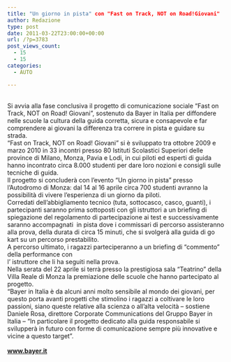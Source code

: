 ```yaml
---
title: "Un giorno in pista" con "Fast on Track, NOT on Road!Giovani"
author: Redazione
type: post
date: 2011-03-22T23:00:00+00:00
url: /?p=3783
post_views_count:
  - 15
  - 15
categories:
  - AUTO

---
```

<div>
  &nbsp;
</div>

<div>
  Si avvia alla fase conclusiva il progetto di comunicazione sociale &ldquo;Fast on Track, NOT on Road! Giovani&rdquo;, sostenuto da Bayer in Italia per diffondere nelle scuole la cultura della guida corretta, sicura e consapevole e far comprendere ai giovani la differenza tra correre in pista e guidare su strada.&nbsp;
</div>

<div>
  &ldquo;Fast on Track, NOT on Road! Giovani&rdquo; si &egrave; sviluppato tra ottobre 2009 e marzo 2010 in 33 incontri presso 80 Istituti Scolastici Superiori delle province di Milano, Monza, Pavia e Lodi, in cui piloti ed esperti di guida hanno incontrato circa 8.000 studenti per dare loro nozioni e consigli sulle tecniche di guida.&nbsp;
</div>

<div>
  Il progetto si concluder&agrave; con l&rsquo;evento &ldquo;Un giorno in pista&rdquo; presso l&rsquo;Autodromo di Monza: dal 14 al 16 aprile circa 700 studenti avranno la possibilit&agrave; di vivere l&rsquo;esperienza di un giorno da piloti.&nbsp;
</div>

<div>
  Corredati dell&rsquo;abbigliamento tecnico (tuta, sottocasco, casco, guanti), i partecipanti saranno prima sottoposti con gli istruttori a un briefing di spiegazione del regolamento di partecipazione ai test e successivamente saranno accompagnati &nbsp;in pista dove i commissari di percorso assisteranno alla prova, della durata di circa 15 minuti, che si svolger&agrave; alla guida di go kart su un percorso prestabilito.&nbsp;
</div>

<div>
  A percorso ultimato, i ragazzi parteciperanno a un briefing di &ldquo;commento&rdquo; della performance con&nbsp;
</div>

<div>
  l&rsquo; istruttore che li ha seguiti nella prova.&nbsp;
</div>

<div>
  Nella serata del 22 aprile si terr&agrave; presso la prestigiosa sala &ldquo;Teatrino&rdquo; della Villa Reale di Monza la premiazione delle scuole che hanno partecipato al progetto.&nbsp;
</div>

<div>
  &ldquo;Bayer in Italia &egrave; da alcuni anni molto sensibile al mondo dei giovani, per questo porta avanti progetti che stimolino i ragazzi a coltivare le loro passioni, siano queste relative alla scienza o all&rsquo;alta velocit&agrave; &ndash; sostiene Daniele Rosa, direttore Corporate Communications del Gruppo Bayer in Italia &ndash; &ldquo;In particolare il progetto dedicato alla guida responsabile si svilupper&agrave; in futuro con forme di comunicazione sempre pi&ugrave; innovative e vicine a questo target&rdquo;.&nbsp;
</div>

<div>
  &nbsp;
</div>

<div>
  <a href="https://www.bayer.it"><strong>www.bayer.it</strong></a>
</div>

<div>
  &nbsp;
</div>